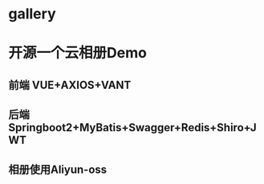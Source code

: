 # gallery

# 开源一个云相册Demo

## 前端 VUE+AXIOS+VANT
## 后端 Springboot2+MyBatis+Swagger+Redis+Shiro+JWT

## 相册使用Aliyun-oss
